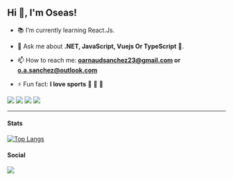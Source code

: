 ## Hi 👋, I'm Oseas!

-  :books: I’m currently learning React.Js.

- 💬 Ask me about **.NET, JavaScript, Vuejs Or TypeScript**  :raised_hands:.

- 📫 How to reach me: **oarnaudsanchez23@gmail.com or o.a.sanchez@outlook.com**

- ⚡ Fun fact: **I love sports** :basketball: :runner: :bicyclist:

<p>
  <img src="https://img.shields.io/badge/.Net%20-5C2992.svg?&style=for-the-badge&logo=.net&logoColor=%234FC08D"/> 
  <img src="https://img.shields.io/badge/javascript%20-%23323330.svg?&style=for-the-badge&logo=javascript&logoColor=%23F7DF1E"/>
  <img src="https://img.shields.io/badge/vuejs%20-%2335495e.svg?&style=for-the-badge&logo=vue.js&logoColor=%234FC08D"/>
  <img src="https://img.shields.io/badge/typescript%20-007acc.svg?&style=for-the-badge&logo=typescript&logoColor=ffffff"/>
</p>

---
#### Stats
[![Top Langs](https://github-readme-stats.vercel.app/api/top-langs/?username=OArnaudSanchez&layout=compact&title_color=0366D6)](https://github.com/OArnaudSanchez/github-readme-stats)


#### Social
[<img src="https://img.shields.io/badge/linkedin-%230077B5.svg?&style=for-the-badge&logo=linkedin&logoColor=white" />](https://www.linkedin.com/in/oarnaudsanchez/)
